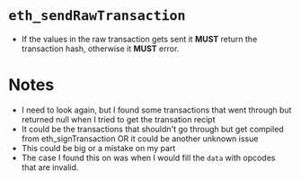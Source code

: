 # `eth_sendRawTransaction`

* If the values in the raw transaction gets sent it **MUST** return the transaction hash, otherwise it **MUST** error.

# Notes

* I need to look again, but I found some transactions that went through but returned null when I tried to get the transation recipt 
* It could be the transactions that shouldn't go through but get compiled from eth_signTransaction OR it could be another unknown issue
* This could be big or a mistake on my part
* The case I found this on was when I would fill the `data` with opcodes that are invalid. 
